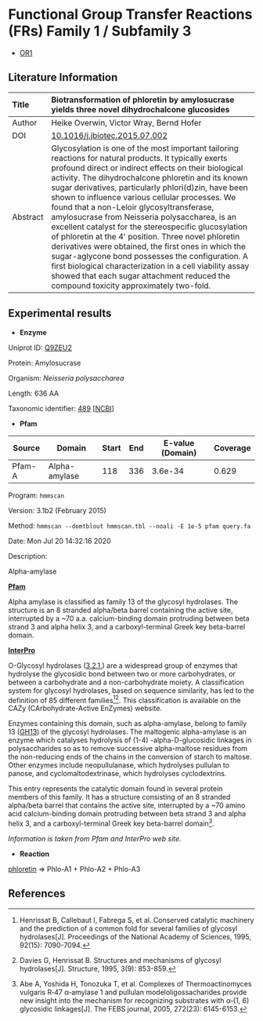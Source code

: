 # Functional Group Transfer Reactions (FRs) Family 1 / Subfamily 3

<ul id="myTab" class="nav nav-tabs">
  <li class="active">
    <a href="#tab1" data-toggle="tab">OR1</a>
  </li>
</ul>
<div id="myTabContent" class="tab-content" markdown="1">
  <div class="tab-pane fade in active" id="tab1" markdown="1">


## Literature Information

| Title    | Biotransformation of phloretin by amylosucrase yields three novel dihydrochalcone glucosides |
| :------- | :----------------------------------------------------------- |
| Author   | Heike Overwin, Victor Wray, Bernd Hofer                      |
| DOI      | [10.1016/j.jbiotec.2015.07.002](https://doi.org/10.1016/j.jbiotec.2015.07.002) |
| Abstract | Glycosylation is one of the most important tailoring reactions for natural products. It typically exerts profound direct or indirect effects on their biological activity. The dihydrochalcone phloretin and its known sugar derivatives, particularly phlori(d)zin, have been shown to influence various cellular processes. We found that a non-Leloir glycosyltransferase, amylosucrase from Neisseria polysaccharea, is an excellent catalyst for the stereospecific glucosylation of phloretin at the 4' position. Three novel phloretin derivatives were obtained, the first ones in which the sugar-aglycone bond possesses the configuration. A first biological characterization in a cell viability assay showed that each sugar attachment reduced the compound toxicity approximately two-fold. |

## Experimental results

- **Enzyme**

Uniprot ID: [Q9ZEU2](https://www.uniprot.org/uniprot/Q9ZEU2)

Protein: Amylosucrase

Organism: *Neisseria polysaccharea*

Length: 636 AA

Taxonomic identifier: [489](https://www.uniprot.org/taxonomy/489) [[NCBI](https://www.ncbi.nlm.nih.gov/Taxonomy/Browser/wwwtax.cgi?lvl=0&id=489)]

- **Pfam**

| Source | Domain        | Start | End  | E-value (Domain) | Coverage |
| ------ | ------------- | ----- | ---- | ---------------- | -------- |
| Pfam-A | Alpha-amylase | 118   | 336  | 3.6e-34          | 0.629    |

Program: `hmmscan`

Version: 3.1b2 (February 2015)

Method: `hmmscan --domtblout hmmscan.tbl --noali -E 1e-5 pfam query.fa `

Date: Mon Jul 20 14:32:16 2020

Description:

Alpha-amylase

[**Pfam**](https://pfam.xfam.org/family/Alpha-amylase)

Alpha amylase is classified as family 13 of the glycosyl hydrolases. The structure is an 8 stranded alpha/beta barrel containing the active site, interrupted by a ~70 a.a. calcium-binding domain protruding between beta strand 3 and alpha helix 3, and a carboxyl-terminal Greek key beta-barrel domain.

[**InterPro**](http://www.ebi.ac.uk/interpro/entry/InterPro/IPR006047/)

O-Glycosyl hydrolases ([3.2.1.](http://www.ebi.ac.uk/intenz/query?cmd=SearchEC&ec=3.2.1.)) are a widespread group of enzymes that hydrolyse the glycosidic bond between two or more carbohydrates, or between a carbohydrate and a non-carbohydrate moiety. A classification system for glycosyl hydrolases, based on sequence similarity, has led to the definition of 85 different families[^1][^2]. This classification is available on the CAZy (CArbohydrate-Active EnZymes) website.

Enzymes containing this domain, such as alpha-amylase, belong to family 13 ([GH13](http://www.cazy.org/fam/GH13.html)) of the glycosyl hydrolases. The maltogenic alpha-amylase is an enzyme which catalyses hydrolysis of (1-4) -alpha-D-glucosidic linkages in polysaccharides so as to remove successive alpha-maltose residues from the non-reducing ends of the chains in the conversion of starch to maltose. Other enzymes include neopullulanase, which hydrolyses pullulan to panose, and cyclomaltodextrinase, which hydrolyses cyclodextrins.

This entry represents the catalytic domain found in several protein members of this family. It has a structure consisting of an 8 stranded alpha/beta barrel that contains the active site, interrupted by a ~70 amino acid calcium-binding domain protruding between beta strand 3 and alpha helix 3, and a carboxyl-terminal Greek key beta-barrel domain[^3].

*Information is taken from Pfam and InterPro web site.*

- **Reaction**

[phloretin](https://pubchem.ncbi.nlm.nih.gov/compound/phloretin) &rArr; Phlo-A1 + Phlo-A2 + Phlo-A3

## References

[^1]:Henrissat B, Callebaut I, Fabrega S, et al. Conserved catalytic machinery and the prediction of a common fold for several families of glycosyl hydrolases[J]. Proceedings of the National Academy of Sciences, 1995, 92(15): 7090-7094.
[^2]:Davies G, Henrissat B. Structures and mechanisms of glycosyl hydrolases[J]. Structure, 1995, 3(9): 853-859.
[^3]:Abe A, Yoshida H, Tonozuka T, et al. Complexes of Thermoactinomyces vulgaris R‐47 α‐amylase 1 and pullulan modeloligossacharides provide new insight into the mechanism for recognizing substrates with α‐(1, 6) glycosidic linkages[J]. The FEBS journal, 2005, 272(23): 6145-6153.

  </div>
</div>
